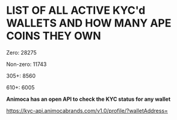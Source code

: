# LIST OF ALL ACTIVE KYC'd WALLETS AND HOW MANY APE COINS THEY OWN

Zero: 28275

Non-zero: 11743

305+: 8560

610+: 6005

**Animoca has an open API to check the KYC status for any wallet**

https://kyc-api.animocabrands.com/v1.0/profile/?walletAddress=